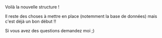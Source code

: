 Voilà la nouvelle structure ! 

Il reste des choses à mettre en place (notemment la base de données) mais c'est déjà un bon début !!

Si vous avez des questions demandez moi ;) 